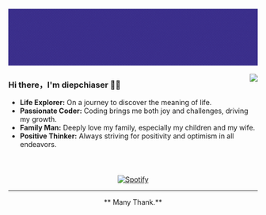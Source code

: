 <p align="center">
  <img alig src="https://raw.githubusercontent.com/diepdo1810/diepchiaser/main/aboutme.gif" />
</p>

<img align="right" src="https://github-readme-stats.vercel.app/api?username=diepchiaser&show_icons=true&icon_color=CE1D2D&text_color=718096&bg_color=00000000&hide_title=true&hide_border=true" />

### Hi there，I'm diepchiaser 🙋‍♂️

- **Life Explorer:** On a journey to discover the meaning of life.
- **Passionate Coder:** Coding brings me both joy and challenges, driving my growth.
- **Family Man:** Deeply love my family, especially my children and my wife.
- **Positive Thinker:** Always striving for positivity and optimism in all endeavors.

###
&nbsp;<div align="center">
  [![Spotify](https://spotify-chiaser-github.vercel.app/api/spotify?background_color=400112&border_color=3F46BF)](https://open.spotify.com/user/31j3fyyylhk2tp2hxmkupocdudwe)
</div>

<hr>

<p align="center">
**  <a href="https://homer-chiaser.vercel.app/" target="_blank" style="text-decoration: none">Many Thank.</a>**
</p>

